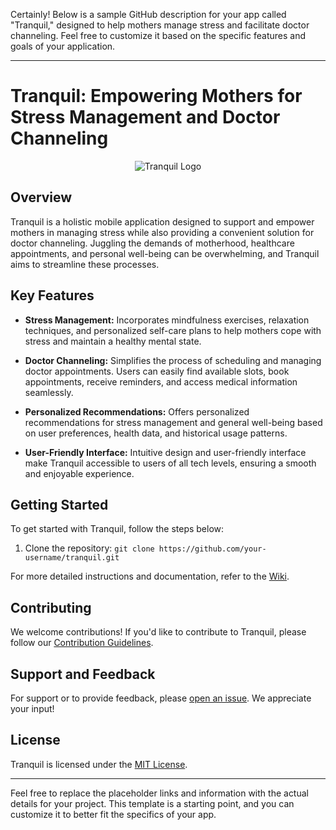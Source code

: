 Certainly! Below is a sample GitHub description for your app called "Tranquil," designed to help mothers manage stress and facilitate doctor channeling. Feel free to customize it based on the specific features and goals of your application.

---

# Tranquil: Empowering Mothers for Stress Management and Doctor Channeling

<p align="center">
  <img src="link/to/your/app/icon.png" alt="Tranquil Logo">
</p>

## Overview

Tranquil is a holistic mobile application designed to support and empower mothers in managing stress while also providing a convenient solution for doctor channeling. Juggling the demands of motherhood, healthcare appointments, and personal well-being can be overwhelming, and Tranquil aims to streamline these processes.

## Key Features

- **Stress Management:** Incorporates mindfulness exercises, relaxation techniques, and personalized self-care plans to help mothers cope with stress and maintain a healthy mental state.

- **Doctor Channeling:** Simplifies the process of scheduling and managing doctor appointments. Users can easily find available slots, book appointments, receive reminders, and access medical information seamlessly.

- **Personalized Recommendations:** Offers personalized recommendations for stress management and general well-being based on user preferences, health data, and historical usage patterns.

- **User-Friendly Interface:** Intuitive design and user-friendly interface make Tranquil accessible to users of all tech levels, ensuring a smooth and enjoyable experience.

## Getting Started

To get started with Tranquil, follow the steps below:

1. Clone the repository: `git clone https://github.com/your-username/tranquil.git`


For more detailed instructions and documentation, refer to the [Wiki](link/to/wiki).

## Contributing

We welcome contributions! If you'd like to contribute to Tranquil, please follow our [Contribution Guidelines](link/to/contribution-guidelines).

## Support and Feedback

For support or to provide feedback, please [open an issue](link/to/issues). We appreciate your input!

## License

Tranquil is licensed under the [MIT License](link/to/license).

---

Feel free to replace the placeholder links and information with the actual details for your project. This template is a starting point, and you can customize it to better fit the specifics of your app.
